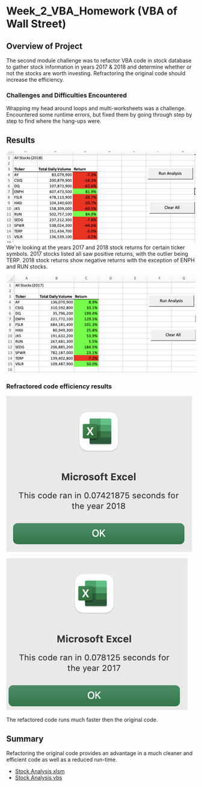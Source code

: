 # Week_2_VBA_Homework (VBA of Wall Street)

## Overview of Project
The second module challenge was to refactor VBA code in stock database to gather stock information in years 2017 & 2018 and determine whether or not the stocks are worth investing. Refractoring the original code should increase the efficiency.


### Challenges and Difficulties Encountered
Wrapping my head around loops and multi-worksheets was a challenge.
Encountered some runtime errors, but fixed them by going through step by step to find where the hang-ups were.

## Results

![2018 Ticker Results](https://github.com/matthallman/Week_2_VBA_Homework/blob/main/Resources/All_Stocks_2018.png)
We're looking at the years 2017 and 2018 stock returns for certain ticker symbols. 
2017 stocks listed all saw positive returns, with the outlier being TERP. 
2018 stock returns show negative returns with the exception of ENPH and RUN stocks.

![2017 Ticker Results](https://github.com/matthallman/Week_2_VBA_Homework/blob/main/Resources/All_Stocks_2017.png)

### Refractored code efficiency results

![2018 times](https://github.com/matthallman/Week_2_VBA_Homework/blob/main/Resources/VBA_Challenge_2018.png)

![2017 times](https://github.com/matthallman/Week_2_VBA_Homework/blob/main/Resources/VBA_Challenge_2017.png)

The refactored code runs much faster then the original code.

## Summary
Refactoring the original code provides an advantage in a much cleaner and efficient code as well as a reduced run-time. 

- [Stock Analysis xlsm](https://github.com/matthallman/Week_2_VBA_Homework/blob/main/VBA_Challenge.xlsm)
- [Stock Analysis vbs](https://github.com/matthallman/Week_2_VBA_Homework/blob/main/VBA_Challenge.vbs)
